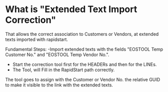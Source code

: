 # What is "Extended Text Import Correction" 
That allows the correct association to Customers or Vendors, at extended texts imported with rapidstart.

Fundamental Steps:
-Import extended texts with the fields "EOSTOOL Temp Customer No." and "EOSTOOL Temp Vendor No.".
- Start the correction tool first for the HEADERs and then for the LINEs.
- The Tool, will Fill in the RapidStart path correctly.

The tool goes to assign with the Customer or Vendor No. the relative GUID to make it visible to the link with the extended texts.
